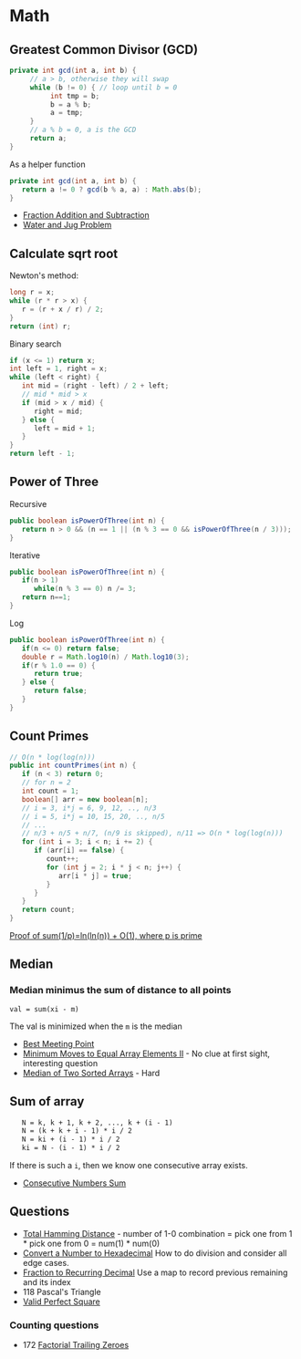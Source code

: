 # Math

## Greatest Common Divisor (GCD)

```java
private int gcd(int a, int b) {
     // a > b, otherwise they will swap
     while (b != 0) { // loop until b = 0
          int tmp = b;
          b = a % b;
          a = tmp;
     }
     // a % b = 0, a is the GCD
     return a;
}
```

As a helper function

```java
private int gcd(int a, int b) {
   return a != 0 ? gcd(b % a, a) : Math.abs(b);
}
```

- [Fraction Addition and Subtraction](https://leetcode.com/problems/fraction-addition-and-subtraction/)
- [Water and Jug Problem](https://leetcode.com/problems/water-and-jug-problem/)

## Calculate sqrt root

Newton's method:

```java
long r = x;
while (r * r > x) {
   r = (r + x / r) / 2;
}
return (int) r;
```

Binary search

```java
if (x <= 1) return x;
int left = 1, right = x;
while (left < right) {
   int mid = (right - left) / 2 + left;
   // mid * mid > x
   if (mid > x / mid) {
      right = mid;
   } else {
      left = mid + 1;
   }
}
return left - 1;
```

## Power of Three

Recursive

```java
public boolean isPowerOfThree(int n) {
   return n > 0 && (n == 1 || (n % 3 == 0 && isPowerOfThree(n / 3)));
}
```

Iterative

```java
public boolean isPowerOfThree(int n) {
   if(n > 1)
      while(n % 3 == 0) n /= 3;
   return n==1;
}
```

Log

```java
public boolean isPowerOfThree(int n) {
   if(n <= 0) return false; 
   double r = Math.log10(n) / Math.log10(3);
   if(r % 1.0 == 0) {
      return true;
   } else {
      return false;
   }
}
```

## Count Primes

```java
// O(n * log(log(n)))
public int countPrimes(int n) {
   if (n < 3) return 0;
   // for n = 2
   int count = 1;
   boolean[] arr = new boolean[n];
   // i = 3, i*j = 6, 9, 12, .., n/3
   // i = 5, i*j = 10, 15, 20, .., n/5
   // ...
   // n/3 + n/5 + n/7, (n/9 is skipped), n/11 => O(n * log(log(n)))
   for (int i = 3; i < n; i += 2) {
      if (arr[i] == false) {
         count++;
         for (int j = 2; i * j < n; j++) {
            arr[i * j] = true;
         }
      }
   }
   return count;
}
```

[Proof of sum(1/p)=ln(ln(n)) + O(1), where p is prime](http://www.cs.umd.edu/~gasarch/BLOGPAPERS/sump.pdf)

## Median

### Median minimus the sum of distance to all points

```text
val = sum(xi - m)
```

The val is minimized when the `m` is the median

- [Best Meeting Point](https://leetcode.com/problems/best-meeting-point/)
- [Minimum Moves to Equal Array Elements II](https://leetcode.com/problems/minimum-moves-to-equal-array-elements-ii/) - No clue at first sight, interesting question
- [Median of Two Sorted Arrays](https://leetcode.com/problems/median-of-two-sorted-arrays/) - Hard

## Sum of array

```txt
   N = k, k + 1, k + 2, ..., k + (i - 1)
   N = (k + k + i - 1) * i / 2
   N = ki + (i - 1) * i / 2
   ki = N - (i - 1) * i / 2
```

If there is such a `i`, then we know one consecutive array exists.

- [Consecutive Numbers Sum](https://leetcode.com/problems/consecutive-numbers-sum/)





## Questions

- [Total Hamming Distance](https://leetcode.com/problems/total-hamming-distance/description/) - number of 1-0 combination = pick one from 1 * pick one from 0 = num(1) * num(0)
- [Convert a Number to Hexadecimal](ConvertANumberToHexadecimal.java)
    How to do division and consider all edge cases.
- [Fraction to Recurring Decimal](https://leetcode.com/problems/fraction-to-recurring-decimal/) Use a map to record previous remaining and its index
- 118 Pascal's Triangle
- [Valid Perfect Square](https://leetcode.com/problems/valid-perfect-square)

### Counting questions

- 172 [Factorial Trailing Zeroes](https://leetcode.com/problems/factorial-trailing-zeroes)
